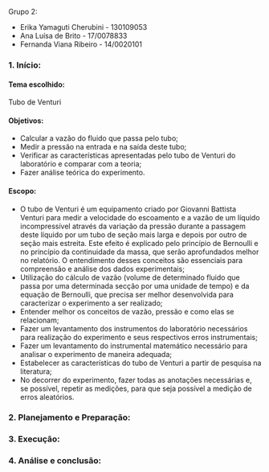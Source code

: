 Grupo 2:
- Erika Yamaguti Cherubini - 130109053
- Ana Luísa de Brito - 17/0078833
- Fernanda Viana Ribeiro - 14/0020101

### 1.	Início:
#### Tema escolhido: 
Tubo de Venturi

#### Objetivos:

* Calcular a vazão do fluido que passa pelo tubo;  
* Medir a pressão na entrada e na saída deste tubo;  
* Verificar as características apresentadas pelo tubo de Venturi do laboratório e comparar com a teoria;  
* Fazer análise teórica do experimento.  

#### Escopo:

* O tubo de Venturi é um equipamento criado por Giovanni Battista Venturi para medir a velocidade do escoamento e a vazão de um líquido incompressível através da variação da pressão durante a passagem deste líquido por um tubo de seção mais larga e depois por outro de seção mais estreita. Este efeito é explicado pelo princípio de Bernoulli e no princípio da continuidade da massa, que serão aprofundados melhor no relatório. O entendimento desses conceitos são essenciais para compreensão e análise dos dados experimentais;  
* Utilização do cálculo de vazão (volume de determinado fluido que passa por uma determinada secção por uma unidade de tempo) e da equação de Bernoulli, que precisa ser melhor desenvolvida para caracterizar o experimento a ser realizado;  
* Entender melhor os conceitos de vazão, pressão e como elas se relacionam;  
* Fazer um levantamento dos instrumentos do laboratório necessários para realização do experimento e seus respectivos erros instrumentais;  
* Fazer um levantamento do instrumental matemático necessário para analisar o experimento de maneira adequada;  
* Estabelecer as características do tubo de Venturi a partir de pesquisa na literatura;  
* No decorrer do experimento, fazer todas as anotações necessárias e, se possível, repetir as medições, para que seja possível a medição de erros aleatórios.  


### 2.	Planejamento e Preparação:

### 3.	Execução:

### 4.	Análise e conclusão:

